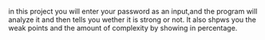 in this project you will enter your password as an input,and the program will analyze it and then tells you wether it is strong or not.
It also shpws you the weak points and the amount of complexity by showing in percentage.
